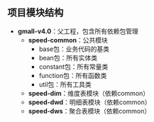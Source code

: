## 项目模块结构

- **gmall-v4.0**：父工程，包含所有依赖包管理
  - **speed-common**：公共模块
    - base包：业务代码的基类
    - bean包：所有实体类
    - constant包：所有常量类
    - function包：所有函数类
    - util包：所有工具类
  - **speed-dim**：维度表模块（依赖common）
  - **speed-dwd**：明细表模块（依赖common）
  - **speed-dws**：聚合表模块（依赖common）